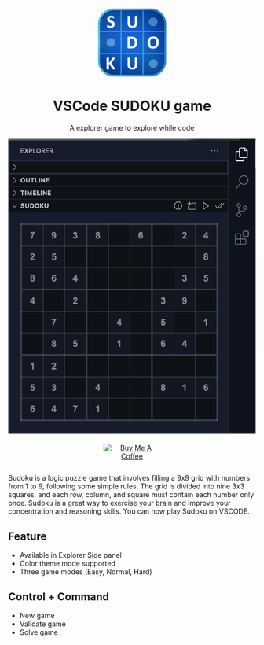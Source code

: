 <div align="center">
    <img src="https://raw.githubusercontent.com/smartameer/vscode-sudoku/master/media/logo.png" width="140" />

# VSCode SUDOKU game

A explorer game to explore while code

<img src="https://raw.githubusercontent.com/smartameer/vscode-sudoku/master/screenshots/New%20Game%20(Dark%20mode).png" />
<br/><br/>
<a href="https://www.buymeacoffee.com/smartameer" style="display:block;height: 30px !important;width: 117px !important;" target="_blank"><img src="https://cdn.buymeacoffee.com/buttons/v2/default-red.png" alt="Buy Me A Coffee" style="height: 30px !important;width: 117px !important;" /></a>
<br/>
</div>

Sudoku is a logic puzzle game that involves filling a 9x9 grid with numbers from 1 to 9, following some simple rules. The grid is divided into nine 3x3 squares, and each row, column, and square must contain each number only once. Sudoku is a great way to exercise your brain and improve your concentration and reasoning skills. You can now play Sudoku on VSCODE.

## Feature
- Available in Explorer Side panel
- Color theme mode supported
- Three game modes (Easy, Normal, Hard)

## Control + Command
- New game
- Validate game
- Solve game